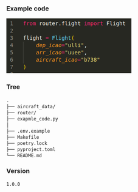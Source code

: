 ### Example code
![image](/examples/example_code.png "")

### Tree
```
.
├── aircraft_data/
├── router/
├── exapmle_code.py
│
├── .env.example
├── Makefile
├── poetry.lock
├── pyproject.toml
└── README.md
```

### Version
```
1.0.0
```